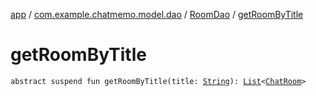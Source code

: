 [app](../../index.md) / [com.example.chatmemo.model.dao](../index.md) / [RoomDao](index.md) / [getRoomByTitle](./get-room-by-title.md)

# getRoomByTitle

`abstract suspend fun getRoomByTitle(title: `[`String`](https://kotlinlang.org/api/latest/jvm/stdlib/kotlin/-string/index.html)`): `[`List`](https://kotlinlang.org/api/latest/jvm/stdlib/kotlin.collections/-list/index.html)`<`[`ChatRoom`](../../com.example.chatmemo.model.entity/-chat-room/index.md)`>`